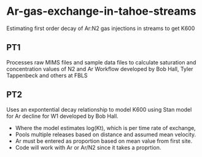 # Ar-gas-exchange-in-tahoe-streams
Estimating first order decay of Ar:N2 gas injections in streams to get K600 

## PT1 
Processes raw MIMS files and sample data files to calculate saturation and concentration values of N2 and Ar
Workflow developed by Bob Hall, Tyler Tappenbeck and others at FBLS 

## PT2 
Uses an expontential decay relationship to model K600 using Stan model for Ar decline for W1 developed by Bob Hall. 
- Where the model estimates log(Kt), which is per time rate of exchange, 
- Pools multiple releases based on distance and assumed mean velocity.
- Ar must be entered as proportion based on mean value from first site. 
- Code will work with Ar or Ar/N2 since it takes a proprtion. 
